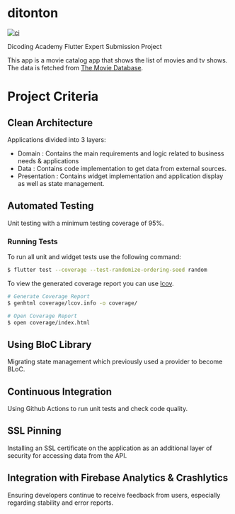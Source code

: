 # ditonton

[![ci][ci_badge]][ci_link]

Dicoding Academy Flutter Expert Submission Project

This app is a movie catalog app that shows the list of movies and tv shows. The data is fetched from [The Movie Database](https://www.themoviedb.org/).

# Project Criteria

## Clean Architecture

Applications divided into 3 layers:

- Domain : Contains the main requirements and logic related to business needs & applications
- Data : Contains code implementation to get data from external sources.
- Presentation : Contains widget implementation and application display as well as state management.

## Automated Testing

Unit testing with a minimum testing coverage of 95%.

### Running Tests

To run all unit and widget tests use the following command:

```sh
$ flutter test --coverage --test-randomize-ordering-seed random
```

To view the generated coverage report you can use [lcov](https://github.com/linux-test-project/lcov).

```sh
# Generate Coverage Report
$ genhtml coverage/lcov.info -o coverage/

# Open Coverage Report
$ open coverage/index.html
```

## Using BloC Library

Migrating state management which previously used a provider to become BLoC.

## Continuous Integration

Using Github Actions to run unit tests and check code quality.

## SSL Pinning

Installing an SSL certificate on the application as an additional layer of security for accessing data from the API.

## Integration with Firebase Analytics & Crashlytics

Ensuring developers continue to receive feedback from users, especially regarding stability and error reports.

[ci_badge]: https://github.com/jarjut/ditonton/actions/workflows/main.yaml/badge.svg
[ci_link]: https://github.com/jarjut/ditonton/actions
